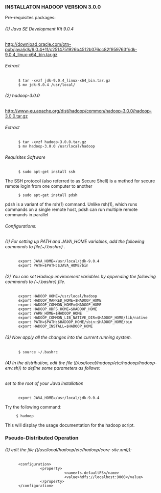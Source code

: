 ### INSTALLATON HADOOP VERSION 3.0.0
Pre-requisites packages:
######  (1) Java SE Development Kit 9.0.4
http://download.oracle.com/otn-pub/java/jdk/9.0.4+11/c2514751926b4512b076cc82f959763f/jdk-9.0.4_linux-x64_bin.tar.gz
###### Extract
          $ tar -xvzf jdk-9.0.4_linux-x64_bin.tar.gz
          $ mv jdk-9.0.4 /usr/local/

###### (2) hadoop-3.0.0
http://www-eu.apache.org/dist/hadoop/common/hadoop-3.0.0/hadoop-3.0.0.tar.gz
###### Extract   

          $ tar -xvzf hadoop-3.0.0.tar.gz
          $ mv hadoop-3.0.0 /usr/local/hadoop

###### Requisites Software
          $ sudo apt-get install ssh
The SSH protocol (also referred to as Secure Shell) is a method for secure remote login from one computer to another
          
          $ sudo apt-get install pdsh
pdsh is a variant of the rsh(1) command. Unlike rsh(1), which runs commands on a single remote host, pdsh can run multiple remote commands in parallel

###### Configurations:
###### (1) For setting up PATH and JAVA_HOME variables, add the following commands to file(~/.bashrc) .

          export JAVA_HOME=/usr/local/jdk-9.0.4
          export PATH=$PATH:$JAVA_HOME/bin 
###### (2) You can set Hadoop environment variables by appending the following commands to (~/.bashrc) file. 

          export HADOOP_HOME=/usr/local/hadoop 
          export HADOOP_MAPRED_HOME=$HADOOP_HOME 
          export HADOOP_COMMON_HOME=$HADOOP_HOME 
          export HADOOP_HDFS_HOME=$HADOOP_HOME 
          export YARN_HOME=$HADOOP_HOME 
          export HADOOP_COMMON_LIB_NATIVE_DIR=$HADOOP_HOME/lib/native 
          export PATH=$PATH:$HADOOP_HOME/sbin:$HADOOP_HOME/bin 
          export HADOOP_INSTALL=$HADOOP_HOME 
###### (3) Now apply all the changes into the current running system.
          $ source ~/.bashrc
###### (4) In the distribution, edit the file ((/usr/local/hadoop/etc/hadoop/hadoop-env.sh)) to define some parameters as follows:
###### set to the root of your Java installation
          export JAVA_HOME=/usr/local/jdk-9.0.4

Try the following command:
         
         $ hadoop
This will display the usage documentation for the hadoop script.
### Pseudo-Distributed Operation
###### (1) edit the file ((/usr/local/hadoop/etc/hadoop/core-site.xml)):

          <configuration>
                    <property>
                               <name>fs.defaultFS</name>
                               <value>hdfs://localhost:9000</value>
                    </property>
          </configuration>
         
